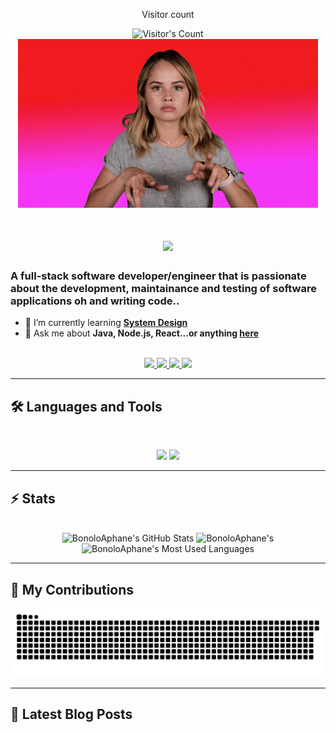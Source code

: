 <div align="center"> 
  <p>Visitor count</p>
  <img src="https://profile-counter.glitch.me/juneiskold/count.svg" alt="Visitor's Count" />
</div>


<div align="center">
  <img src="Hacking We Are In GIF by Debby Ryan.gif">
</div>

<h1 align="center">
    <img src="https://readme-typing-svg.herokuapp.com/?font=Inter&size=48&center=true&vCenter=true&width=500&height=70&color=4493F8&duration=4000&lines=Hi+There!+👋;+I'm+Bonolo+Aphane!;" />
</h1>

### A full-stack software developer/engineer that is passionate about the development, maintainance and testing of software applications oh and writing code..


- 🌱 I’m currently learning **[System Design](https://blog.bytebytego.com/p/free-system-design-pdf-158-pages)**
- 💬 Ask me about **Java, Node.js, React...or anything [here](https://github.com/{USERNAME}/{USERNAME}/issues)**

<br>

<div align="center">
  <a href="bonoloapp28@gmail.com">
    <img src="https://img.shields.io/badge/Gmail-333333?style=for-the-badge&logo=gmail&logoColor=red" />
  </a>
  <a href="https://www.linkedin.com/in/bonolo-aphane-22a5b229a/" target="_blank">
    <img src="https://img.shields.io/badge/LinkedIn-0077B5?style=for-the-badge&logo=linkedin&logoColor=white" target="_blank" />
  </a>
  <a href="https://medium.com/@bonoloapp28" target="_blank">
    <img src="https://img.shields.io/badge/Medium-000000?style=for-the-badge&logo=medium&logoColor=white" target="_blank" />
  </a>
  <a href="" target="_blank">
    <img src="https://img.shields.io/badge/CodePen-1e1f26?style=for-the-badge&logo=codepen&logoColor=white" target="_blank" />
  </a>
</div>

<hr>


## 🛠️ Languages and Tools

<br>

<p align="center">
  <img src="https://skillicons.dev/icons?i=java,spring,ts,nodejs,react,nextjs" />
  <img src="https://skillicons.dev/icons?i=html,css,js,git,postman,python" />
</p>

<hr>


## ⚡️ Stats

<br>

<div align=center>
  <img width=390 src="https://github-readme-stats.vercel.app/api?username=juneiskold&theme=transparent&count_private=true&show_icons=true&rank_icon=github&locale=en" alt="BonoloAphane's GitHub Stats" />
  <img width=390 src="https://github-readme-streak-stats.herokuapp.com/?user=juneiskold&theme=transparent&count_private=true&border_radius=10&locale=en" alt="BonoloAphane's" />
  <img width=325 src="https://github-readme-stats.vercel.app/api/top-langs?username=juneiskold&theme=transparent&layout=donut&hide=css&langs_count=8&border_radius=10&show_icons=true&locale=en" alt="BonoloAphane's Most Used Languages" />
</div>

<hr>


## 🐍 My Contributions

<div align="center">
  <picture>
    <source media="(prefers-color-scheme: dark)" srcset="https://raw.githubusercontent.com/juneiskold/juneiskold/output/github-contribution-grid-snake-dark.svg" />
    <source media="(prefers-color-scheme: light)" srcset="https://raw.githubusercontent.com/juneiskold/juneiskold/output/github-contribution-grid-snake.svg" />
    <img alt="github-snake" src="https://raw.githubusercontent.com/juneiskold/juneiskold/output/github-contribution-grid-snake.svg" />
  </picture>
</div>

<hr>


## 📕 Latest Blog Posts
<!-- BLOG-POST-LIST:START -->
<!-- BLOG-POST-LIST:END -->
